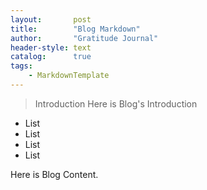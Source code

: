 ```yaml
---
layout:       post
title:        "Blog Markdown"
author:       "Gratitude Journal"
header-style: text
catalog:      true
tags:
    - MarkdownTemplate
---
```


> Introduction
Here is Blog's Introduction

- List
- List
- List
- List

Here is Blog Content.

